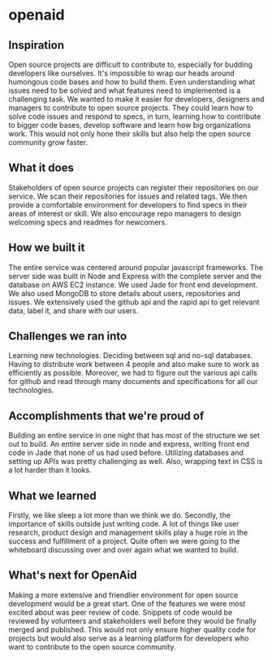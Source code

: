 # openaid

## Inspiration
Open source projects are difficult to contribute to, especially for budding developers like ourselves. It's impossible to wrap our heads around humongous code bases and how to build them. Even understanding what issues need to be solved and what features need to implemented is a challenging task. We wanted to make it easier for developers, designers and managers to contribute to open source projects. They could learn how to solve code issues and respond to specs, in turn, learning how to contribute to bigger code bases, develop software and learn how big organizations work. This would not only hone their skills but also help the open source community grow faster. 

## What it does
Stakeholders of open source projects can register their repositories on our service. We scan their repositories for issues and related tags. We then provide a comfortable environment for developers to find specs in their areas of interest or skill. We also encourage repo managers to design welcoming specs and readmes for newcomers. 

## How we built it
The entire service was centered around popular javascript frameworks. The server side was built in Node and Express with the complete server and the database on AWS EC2 instance. We used Jade for front end development. We also used MongoDB to store details about users, repositories and issues. We extensively used the github api and the rapid api to get relevant data, label it, and share with our users.

## Challenges we ran into
Learning new technologies. Deciding between sql and no-sql databases. Having to distribute work between 4 people and also make sure to work as efficiently as possible. Moreover, we had to figure out the various api calls for github and read through many documents and specifications for all our technologies.

## Accomplishments that we're proud of
Building an entire service in one night that has most of the structure we set out to build. An entire server side in node and express, writing front end code in Jade that none of us had used before. Utilizing databases and setting up APIs was pretty challenging as well. Also, wrapping text in CSS is a lot harder than it looks.

## What we learned
Firstly, we like sleep a lot more than we think we do. Secondly, the importance of skills outside just writing code. A lot of things like user research, product design and management skills play a huge role in the success and fulfillment of a project. Quite often we were going to the whiteboard discussing over and over again what we wanted to build. 

## What's next for OpenAid
Making a more extensive and friendlier environment for open source development would be a great start. One of the features we were most excited about was peer review of code. Snippets of code would be reviewed by volunteers and stakeholders well before they would be finally merged and published. This would not only ensure higher quality code for projects but would also serve as a learning platform for developers who want to contribute to the open source community.
